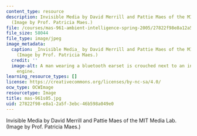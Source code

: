 ```yaml
---
content_type: resource
description: Invisible Media by David Merrill and Pattie Maes of the MIT Media Lab.
  (Image by Prof. Patricia Maes.)
file: /courses/mas-961-ambient-intelligence-spring-2005/27822f98e8a12a5f3ebc46b598a049e0_mas-961s05.jpg
file_size: 58044
file_type: image/jpeg
image_metadata:
  caption: _Invisible Media_ by David Merrill and Pattie Maes of the MIT Media Lab.
    (Image by Prof. Patricia Maes.)
  credit: ''
  image-alt: A man wearing a bluetooth earset is crouched next to an internal combustion
    engine.
learning_resource_types: []
license: https://creativecommons.org/licenses/by-nc-sa/4.0/
ocw_type: OCWImage
resourcetype: Image
title: mas-961s05.jpg
uid: 27822f98-e8a1-2a5f-3ebc-46b598a049e0
---
```

Invisible Media by David Merrill and Pattie Maes of the MIT Media Lab. (Image by Prof. Patricia Maes.)